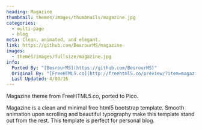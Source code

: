 ```yaml
---
heading: Magazine
thumbnail: themes/images/thumbnails/magazine.jpg
categories:
  - multi-page
  - blog
meta: Clean, animated, and elegant.
link: https://github.com/BesrourMS/magazine
images:
  - themes/images/fullsize/magazine.jpg
info:
  Ported By: "[BesrourMS](https://github.com/BesrourMS)"
  Original By: "[FreeHTML5.co](http://freehtml5.co/preview/?item=magazine-free-html5-bootstrap-template)"
  Last Updated: 4/03/16
---
```

Magazine theme from FreeHTML5.co, ported to Pico.

Magazine is a clean and minimal free html5 bootstrap template. Smooth animation upon scrolling and beautiful typography make this template stand out from the rest. This template is perfect for personal blog.
